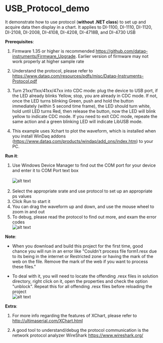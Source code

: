 # USB_Protocol_demo

 It demonstrate how to use protocol (**without .NET class**) to set up and acquire data then display in a chart. It applies to DI-1100, DI-1110, DI-1120, DI-2108, DI-2008, DI-4108, DI-4208, DI-4718B, and DI-4730 USB

**Prerequisites**:

1) Firmware 1.35 or higher is recommended https://github.com/dataq-instruments/Firmware_Upgrade. Earlier version of firmware may not work properly at higher sample rate

2) Understand the protocol, please refer to  https://www.dataq.com/resources/pdfs/misc/Dataq-Instruments-Protocol.pdf
 
3) Turn 21xx/11xx/41xx/47xx into CDC mode: plug the device to USB port, if the LED already blinks Yellow, stop, you are already in CDC mode. If not, once the LED turns blinking Green, push and hold the button immediately (within 5 second time frame), the LED should turn white, hold until LED turns Red, then release the button, now the LED will blink yellow to indicate CDC mode. If you need to exit CDC mode, repeate the same action and a green blinking LED will indicate LibUSB mode.

4) This example uses Xchart to plot the waveform, which is installed when you install WinDaq addons (https://www.dataq.com/products/windaq/add_ons/index.htm) to your PC. 

   
**Run it**:

 1) Use Windows Device Manager to find out the COM port for your device and enter it to COM Port text box <br/><br/>
![alt text](https://www.dataq.com/resources/repository/matlab_devicemanager.png)<br/><br/>
 2) Select the appropriate srate and use protocol to set up an appropriate ps values <br/>
 3) Click Run to start it<br/>
 4) You can drag the waveform up and down, and use the mouse wheel to zoom in and out <br/>
 5) To debug, please read the protocol to find out more, and exam the error codes<br/> 
![alt text](https://www.dataq.com/resources/repository/rawcdc.gif "ScreenCapture by LICECap") 

**Note**:

- When you download and build this project for the first time, good chance you will run in an error like "Couldn't process file form1.resx due to its being in the internet or Restricted zone or having the mark of the web on the file. Remove the mark of the web if you want to process these files."

- To deal with it, you will need to locate the offending .resx files in solution directory, right click on it, open the properties and check the option "unblock". Repeat this for all offending .resx files before reloading the project <br/>
![alt text](https://www.dataq.com/resources/repository/resxunblock.png "how to unblock resx files")

 
**Extra**:

 1) For more info regarding the features of XChart, please refer to http://ultimaserial.com/XChart.html
 
 2) A good tool to understand/debug the protocol communication is the network protocol analyzer WireShark https://www.wireshark.org/

